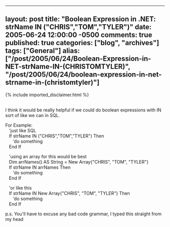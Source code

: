   ---
  layout: post
  title: "Boolean Expression in .NET: strName IN ("CHRIS","TOM","TYLER")"
  date: 2005-06-24 12:00:00 -0500
  comments: true
  published: true
  categories: ["blog", "archives"]
  tags: ["General"]
  alias: ["/post/2005/06/24/Boolean-Expression-in-NET-strName-IN-(CHRISTOMTYLER)", "/post/2005/06/24/boolean-expression-in-net-strname-in-(christomtyler)"]
  ---
<!-- more -->
{% include imported_disclaimer.html %}
<P><BR>I think it would be really helpful if we could do boolean expressions with IN sort of like we can in SQL.</P>
<P>For Example:<BR>&nbsp;&nbsp; 'just like SQL<BR>&nbsp;&nbsp; If strName IN ("CHRIS","TOM","TYLER") Then<BR>&nbsp;&nbsp;&nbsp;&nbsp;&nbsp; 'do something<BR>&nbsp;&nbsp; End If</P>
<P>&nbsp;&nbsp; 'using an array for this would be best<BR>&nbsp;&nbsp; Dim arrNames() AS String = New Array{"CHRIS", "TOM", "TYLER"}<BR>&nbsp;&nbsp; If strName IN arrNames Then<BR>&nbsp;&nbsp;&nbsp;&nbsp;&nbsp; 'do something<BR>&nbsp;&nbsp; End If</P>
<P>&nbsp;&nbsp; 'or like this<BR>&nbsp;&nbsp; If strName IN New Array{"CHRIS", "TOM", "TYLER"} Then<BR>&nbsp;&nbsp;&nbsp;&nbsp;&nbsp; 'do something<BR>&nbsp;&nbsp; End If</P>
<P>p.s. You'll have to excuse any bad code grammar, I typed this straight from my head</P>

